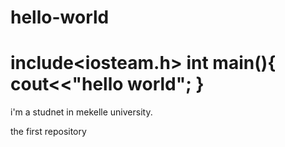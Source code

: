 # hello-world

include<iosteam.h>
int main(){
cout<<"hello world";
}
=======
i'm a studnet in mekelle university.

the first repository
